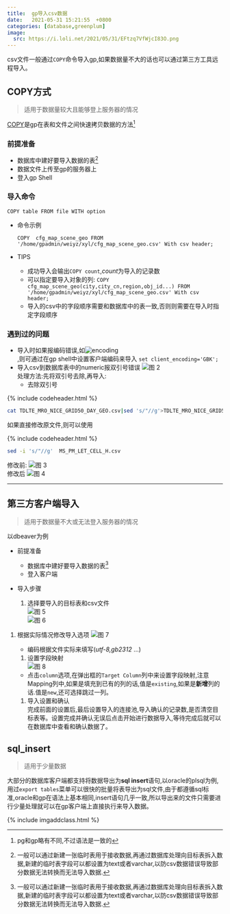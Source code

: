 ```yaml
---
title:  gp导入csv数据
date:   2021-05-31 15:21:55  +0800 
categories: [database,greenplum]
image: 
  src: https://i.loli.net/2021/05/31/EFtzq7VfWjcI83O.png
---
```


csv文件一般通过`COPY`命令导入gp,如果数据量不大的话也可以通过第三方工具远程导入。 

## COPY方式

>适用于数据量较大且能够登上服务器的情况

[COPY](https://gpdb.docs.pivotal.io/43190/ref_guide/sql_commands/COPY.html)是gp在表和文件之间快速拷贝数据的方法[^1]

### 前提准备

* 数据库中建好要导入数据的表[^2]
* 数据文件上传至gp的服务器上
* 登入gp Shell

### 导入命令

`COPY table FROM file WITH option`

* 命令示例

  `COPY  cfg_map_scene_geo FROM '/home/gpadmin/weiyz/xyl/cfg_map_scene_geo.csv' With csv header;`

* TIPS

  * 成功导入会输出`COPY count`,*count*为导入的记录数
  * 可以指定要导入对象的列:
    `COPY  cfg_map_scene_geo(city,city_cn,region,obj_id...) FROM '/home/gpadmin/weiyz/xyl/cfg_map_scene_geo.csv' With csv header;`
  * 导入的csv中的字段顺序需要和数据库中的表一致,否则则需要在导入时指定字段顺序
  
### 遇到过的问题  

* 导入时如果报编码错误,如![encoding](https://i.loli.net/2021/05/31/kfvSbxwc5ojyFgt.png)  
,则可通过在gp shell中设置客户端编码来导入
  `set client_encoding='GBK';`
* 导入csv到数据库表中的numeric报双引号错误
    ![图 2](https://i.loli.net/2021/05/31/hE4P1JXmHDxMCev.png)  
    处理方法:先将双引号去除,再导入:
  * 去除双引号

{% include  codeheader.html %}  

```bash
cat TDLTE_MRO_NICE_GRID50_DAY_GEO.csv|sed 's/"//g'>TDLTE_MRO_NICE_GRID50_DAY_GEO_2.csv;
```  

如果直接修改原文件,则可以使用  

{% include  codeheader.html %}  

```bash
sed -i 's/"//g'  MS_PM_LET_CELL_H.csv
```

修改前:
![图 3](https://i.loli.net/2021/05/31/dUBsM4oeu1Rr2HY.png)  
修改后
![图 4](https://i.loli.net/2021/05/31/MVejPWyE4GFKopq.png)  

---

## 第三方客户端导入

>适用于数据量不大或无法登入服务器的情况

以dbeaver为例

* 前提准备
  * 数据库中建好要导入数据的表[^2]
  * 登入客户端

* 导入步骤

  1. 选择要导入的目标表和csv文件  
  ![图 5](https://i.loli.net/2021/05/31/FL25cTojs8hxyJz.png)  
  ![图 6](https://i.loli.net/2021/05/31/h7RaWE2qSOXsQ93.png)  

1. 根据实际情况修改导入选项
    ![图 7](https://i.loli.net/2021/05/31/MyB1nCfSA89es5z.png)  

      * 编码根据文件实际来填写(*utf-8,gb2312* ...)

    1. 设置字段映射  
    ![图 8](https://i.loli.net/2021/05/31/QnfzirqGPXIN78S.png)  
      * 点击`column`选项,在弹出框的`Target Column`列中来设置字段映射,注意Mapping列中,如果是填充到已有的列的话,值是`existing`,如果是**新增**列的话.值是`new`,还可选择跳过一列。

    1. 导入设置和确认  
    完成前面的设置后,最后设置导入的连接池,导入确认的记录数,是否清空目标表等。设置完成并确认无误后点击开始进行数据导入,等待完成后就可以在数据库中查看和确认数据了。

## sql_insert

>适用于少量数据

大部分的数据库客户端都支持将数据导出为**sql insert**语句,以oracle的plsql为例,用过`export tables`菜单可以很快的批量将表导出为sql文件,由于都遵循sql标准,oracle和gp在语法上基本相同,insert语句几乎一致,所以导出来的文件只需要进行少量处理就可以在gp客户端上直接执行来导入数据。

[^1]:pg和gp略有不同,不过语法是一致的
[^2]:一般可以通过新建一张临时表用于接收数据,再通过数据库处理向目标表拆入数据,新建的临时表字段可以都设置为text或者varchar,以防csv数据错误导致部分数据无法转换而无法导入数据.

{% include imgaddclass.html %}